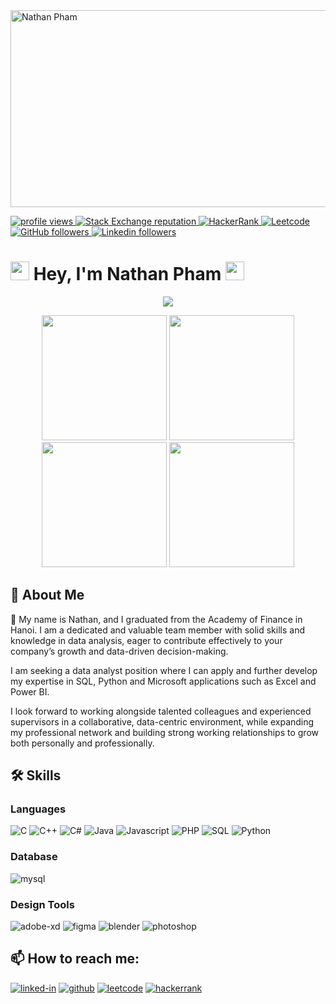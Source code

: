 
<img width="948" height="315" src="https://github.com/user-attachments/assets/fd4a0f7c-28e2-40dd-b782-6d79d01cdf6a" alt="Nathan Pham" />

<p align="left">
  <a href="https://github.com/NathanPham68/NathanPham68">
    <img src="https://komarev.com/ghpvc/?username=NathanPham68&color=red" alt="profile views" />
  </a>
  <a href="https://stackoverflow.com/users/14529830">
    <img alt="Stack Exchange reputation" src="https://img.shields.io/stackexchange/stackoverflow/r/7103882?color=orange&label=reputation&logo=stackoverflow">
  </a>
  <a href="https://www.hackerrank.com/profile/NathanPham">
    <img alt="HackerRank" src="https://img.shields.io/badge/hackerrank-15+-green?color=green&logo=hackerrank">
  </a>
  <a href="https://leetcode.com/u/nathanpham68/">
    <img alt="Leetcode" src="https://img.shields.io/badge/leetcode-000000?style=for-the-badge&logo=leetcode&logoColor=white">
  </a>
  <a href="https://github.com/NathanPham68?tab=followers">
    <img alt="GitHub followers" src="https://img.shields.io/github/followers/NathanPham68?color=yellow&logo=github">
  </a>
  <a href="https://www.linkedin.com/in/nathanpham68">
    <img alt="Linkedin followers" src="https://img.shields.io/badge/followers-5K-blue?color=blue&logo=linkedin">
  </a>
</p>

# <img src="https://user-images.githubusercontent.com/74038190/213844263-a8897a51-32f4-4b3b-b5c2-e1528b89f6f3.png" height="30" /> Hey, I'm Nathan Pham <img src="https://user-images.githubusercontent.com/74038190/213844263-a8897a51-32f4-4b3b-b5c2-e1528b89f6f3.png" height="30" />

<p align="center">
  <img src="https://github.com/user-attachments/assets/e47b6790-5c10-48db-95cf-315e834418cd"/> 
</p>

<div align="center">
  <img src="https://user-images.githubusercontent.com/74038190/213866269-5d00981c-7c98-46d7-8a8e-16f462f15227.gif" width="200" />
  <img src="https://user-images.githubusercontent.com/74038190/213866269-5d00981c-7c98-46d7-8a8e-16f462f15227.gif" width="200" />
  <img src="https://user-images.githubusercontent.com/74038190/213866269-5d00981c-7c98-46d7-8a8e-16f462f15227.gif" width="200" />
  <img src="https://user-images.githubusercontent.com/74038190/213866269-5d00981c-7c98-46d7-8a8e-16f462f15227.gif" width="200" />
</div>

## 🚀 About Me

🌱 My name is Nathan, and I graduated from the Academy of Finance in Hanoi. I am a dedicated and valuable team member with solid skills and knowledge in data analysis, eager to contribute effectively to your company’s growth and data-driven decision-making. 

I am seeking a data analyst position where I can apply and further develop my expertise in SQL, Python and Microsoft applications such as Excel and Power BI. 

I look forward to working alongside talented colleagues and experienced supervisors in a collaborative, data-centric environment, while expanding my professional network and building strong working relationships to grow both personally and professionally.

## 🛠️ Skills

### Languages

![C](https://img.shields.io/badge/C-317823?style=for-the-badge&logo=C%20&logoColor=white)
![C++](https://img.shields.io/badge/C++-114836?style=for-the-badge&logo=c++&logoColor=white)
![C#](https://img.shields.io/badge/C%23-035375?style=for-the-badge&logo=C%20sharp&logoColor=white)
![Java](https://img.shields.io/badge/Java-5BA8C9?style=for-the-badge&logo=java&logoColor=white)
![Javascript](https://img.shields.io/badge/JavaScript-323330?style=for-the-badge&logo=javascript&logoColor=F7DF1E)
![PHP](https://img.shields.io/badge/Php-A10E3B?style=for-the-badge&logo=php&logoColor=white)
![SQL](https://img.shields.io/badge/sql-62B962?style=for-the-badge&logo=sql&logoColor=white)
![Python](https://img.shields.io/badge/Python-3776AB?style=for-the-badge&logo=python&logoColor=white)

### Database

![mysql](https://img.shields.io/badge/MySQL-cc6600?style=for-the-badge&logo=mysql&logoColor=white)

### Design Tools

![adobe-xd](https://img.shields.io/badge/adobe_xd-470137?style=for-the-badge&logo=adobe-xd&logoColor=white)
![figma](https://img.shields.io/badge/figma-000000?style=for-the-badge&logo=figma&logoColor=white)
![blender](https://img.shields.io/badge/Blender-ff9900?style=for-the-badge&logo=blender&logoColor=white)
![photoshop](https://img.shields.io/badge/Photoshop-3366cc?style=for-the-badge&logo=adobe%20photoshop&logoColor=white)  

## 📫 How to reach me:

[![linked-in](https://img.shields.io/badge/Linked_In-0077B5?style=for-the-badge&logo=LinkedIn&logoColor=white)](https://www.linkedin.com/in/nathanpham68/)
[![github](https://img.shields.io/badge/GitHub-000000?style=for-the-badge&logo=GitHub&logoColor=white)](https://github.com/NathanPham68)
[![leetcode](https://img.shields.io/badge/leetcode-000000?style=for-the-badge&logo=leetcode&logoColor=white)](https://leetcode.com/u/nathanpham68)
[![hackerrank](https://img.shields.io/badge/Hackerrank-009900?style=for-the-badge&logo=hackerrank&logoColor=white)](https://www.hackerrank.com/profile/NathanPham)



<!--
**NathanPham68/NathanPham68** is a ✨ _special_ ✨ repository because its `README.md` (this file) appears on your GitHub profile.

Here are some ideas to get you started:

- 🔭 I’m currently working on ...
- 🌱 I’m currently learning ...
- 👯 I’m looking to collaborate on ...
- 🤔 I’m looking for help with ...
- 💬 Ask me about ...
- 📫 How to reach me: ...
- 😄 Pronouns: ...
- ⚡ Fun fact: ...
-->
